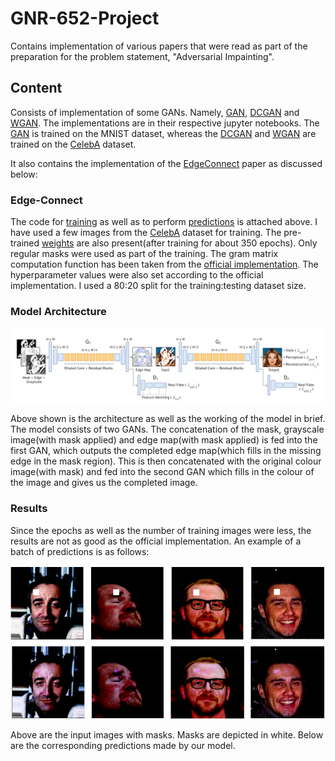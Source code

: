 # GNR-652-Project
Contains implementation of various papers that were read as part of the preparation for the problem statement, "Adversarial Impainting".

## Content
Consists of implementation of some GANs. Namely, [GAN](https://arxiv.org/abs/1406.2661), [DCGAN](https://arxiv.org/abs/1511.06434) and [WGAN](https://arxiv.org/abs/1701.07875). The implementations are in their respective jupyter notebooks. The [GAN](https://github.com/advaitkumar3107/GNR-652-Project/blob/master/GAN.ipynb) is trained on the MNIST dataset, whereas the [DCGAN](https://github.com/advaitkumar3107/GNR-652-Project/blob/master/DCGAN.ipynb) and [WGAN](https://github.com/advaitkumar3107/GNR-652-Project/blob/master/WGAN.ipynb) are trained on the [CelebA](http://mmlab.ie.cuhk.edu.hk/projects/CelebA.html) dataset. 

It also contains the implementation of the [EdgeConnect](https://arxiv.org/abs/1901.00212) paper as discussed below:

### Edge-Connect
The code for [training](https://github.com/advaitkumar3107/GNR-652-Project/blob/master/Edge_Connect_train.ipynb) as well as to perform [predictions](https://github.com/advaitkumar3107/GNR-652-Project/blob/master/Edge_Connect_Predictions.ipynb) is attached above. I have used a few images from the [CelebA](https://github.com/advaitkumar3107/GNR-652-Project/blob/master/celeba/img_align_celeba) dataset for training. The pre-trained [weights](https://github.com/advaitkumar3107/GNR-652-Project/blob/master/weights) are also present(after training for about 350 epochs). Only regular masks were used as part of the training. The gram matrix computation function has been taken from the [official implementation](https://github.com/knazeri/edge-connect). The hyperparameter values were also set according to the official implementation. I used a 80:20 split for the training:testing dataset size.

### Model Architecture
<p align='center'>  
  <img src='https://github.com/advaitkumar3107/GNR-652-Project/blob/master/Model_Architecture.png' width='870'/>
</p>
Above shown is the architecture as well as the working of the model in brief. The model consists of two GANs. The concatenation of the mask, grayscale image(with mask applied) and edge map(with mask applied) is fed into the first GAN, which outputs the completed edge map(which fills in the missing edge in the mask region). This is then concatenated with the original colour image(with mask) and fed into the second GAN which fills in the colour of the image and gives us the completed image.

### Results
Since the epochs as well as the number of training images were less, the results are not as good as the official implementation. An example of a batch of predictions is as follows:
<p align='center'>  
  <img src='https://github.com/advaitkumar3107/GNR-652-Project/blob/master/edge_connect.png' width='870'/>
</p>
Above are the input images with masks. Masks are depicted in white. Below are the corresponding predictions made by our model.


